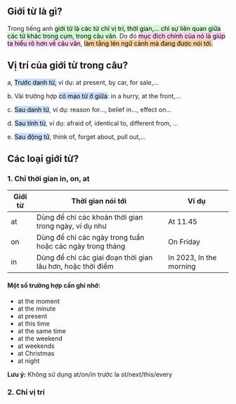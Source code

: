 
## Giới từ là gì?
Trong tiếng anh <mark style="background: #BBFABBA6;">giới từ là các từ chỉ vị trí, thời gian,... chỉ sự liên quan giữa các từ khác trong cụm, trong câu văn</mark>. Do đó <mark style="background: #FFB8EBA6;">mục đích chính của nó là giúp ta hiểu rõ hơn về câu văn</mark>, <mark style="background: #FFB86CA6;">làm tằng lên ngữ cảnh mà đang được nói tới.</mark> 

## Vị trí của giới từ trong câu?

a, <mark style="background: #ADCCFFA6;">Trước danh từ,</mark> ví dụ: at present, by car, for sale,…

b. Vài trường hợp <mark style="background: #ADCCFFA6;">có mạo từ ở giữa</mark>: in a hurry, at the front,…

c. <mark style="background: #ADCCFFA6;">Sau danh từ</mark>, ví dụ: reason for…, belief in…, effect on…

d. <mark style="background: #ADCCFFA6;">Sau tính từ</mark>, ví dụ: afraid of, identical to, different from, …

e. <mark style="background: #ADCCFFA6;">Sau động từ</mark>, think of, forget about, pull out,…

## Các loại giới từ?

### 1. Chỉ thời gian in, on, at

| Giới từ | Thời gian nói tới                                           | Ví dụ                   |
| ------- | ----------------------------------------------------------- | ----------------------- |
| at      | Dùng để chỉ các khoản thời gian trong ngày, ví dụ như       | At 11.45                |
| on      | Dùng để chỉ các ngày trong tuần hoặc các ngày trong tháng   | On Friday               |
| in      | Dùng để chỉ các giai đoạn thời gian lâu hơn, hoặc thời điểm | In 2023, In the morning |
#### **Một số trường hợp cần ghi nhớ:**
- at the moment
- at the minute
- at present
- at this time
- at the same time
- at the weekend
- at weekends
- at Christmas
- at night

**Lưu ý:** Không sử dụng at/on/in trước la           st/next/this/every
### 2. Chỉ vị trí 